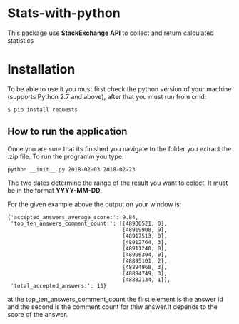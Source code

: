 # Stats-with-python
This package use **StackExchange API** to collect and return calculated statistics
# Installation

To be able to use it you must first check the python version of your machine (supports Python 2.7 and above),
after that you must run from cmd:
```
$ pip install requests
```

## How to run the application

Once you are sure that its finished you navigate to the folder you extract the .zip file.
To run the programm you type:
```
python __init__.py 2018-02-03 2018-02-23
```
The two dates determine the range of the result you want to colect.
It must be in the format **YYYY-MM-DD**.

For the given example above the output on your window is:
```
{'accepted_answers_average_score:': 9.84,
 'top_ten_answers_comment_count:': [[48930521, 0],
                                    [48919908, 9],
                                    [48917513, 0],
                                    [48912764, 3],
                                    [48911240, 0],
                                    [48906304, 0],
                                    [48895101, 2],
                                    [48894968, 3],
                                    [48894749, 3],
                                    [48882134, 1]],
 'total_accepted_answers:': 13}
```
at the top_ten_answers_comment_count the first element is the answer id and the second is the comment count for thiw answer.It depends to the score of the answer.
